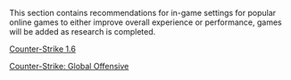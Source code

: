This section contains recommendations for in-game settings for popular online games to either improve overall experience or performance, games will be added as research is completed.

[Counter-Strike 1.6](CS16/README.md)

[Counter-Strike: Global Offensive](CSGO/README.md)
